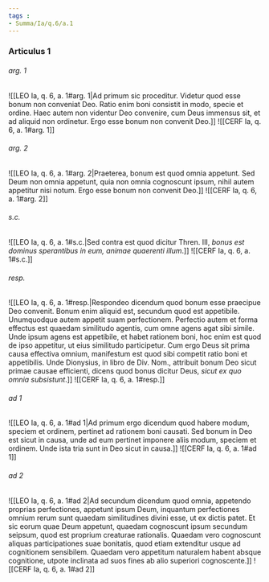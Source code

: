 ```yaml
---
tags : 
- Summa/Ia/q.6/a.1
---
```


### Articulus 1

###### arg. 1
![[LEO Ia, q. 6, a. 1#arg. 1|Ad primum sic proceditur. Videtur quod esse bonum non conveniat Deo. Ratio enim boni consistit in modo, specie et ordine. Haec autem non videntur Deo convenire, cum Deus immensus sit, et ad aliquid non ordinetur. Ergo esse bonum non convenit Deo.]]
![[CERF Ia, q. 6, a. 1#arg. 1]]

###### arg. 2
![[LEO Ia, q. 6, a. 1#arg. 2|Praeterea, bonum est quod omnia appetunt. Sed Deum non omnia appetunt, quia non omnia cognoscunt ipsum, nihil autem appetitur nisi notum. Ergo esse bonum non convenit Deo.]]
![[CERF Ia, q. 6, a. 1#arg. 2]]

###### s.c.
![[LEO Ia, q. 6, a. 1#s.c.|Sed contra est quod dicitur Thren. III, *bonus est dominus sperantibus in eum, animae quaerenti illum*.]]
![[CERF Ia, q. 6, a. 1#s.c.]]

###### resp.
![[LEO Ia, q. 6, a. 1#resp.|Respondeo dicendum quod bonum esse praecipue Deo convenit. Bonum enim aliquid est, secundum quod est appetibile. Unumquodque autem appetit suam perfectionem. Perfectio autem et forma effectus est quaedam similitudo agentis, cum omne agens agat sibi simile. Unde ipsum agens est appetibile, et habet rationem boni, hoc enim est quod de ipso appetitur, ut eius similitudo participetur. Cum ergo Deus sit prima causa effectiva omnium, manifestum est quod sibi competit ratio boni et appetibilis. Unde Dionysius, in libro de Div. Nom., attribuit bonum Deo sicut primae causae efficienti, dicens quod bonus dicitur Deus, *sicut ex quo omnia subsistunt*.]]
![[CERF Ia, q. 6, a. 1#resp.]]

###### ad 1
![[LEO Ia, q. 6, a. 1#ad 1|Ad primum ergo dicendum quod habere modum, speciem et ordinem, pertinet ad rationem boni causati. Sed bonum in Deo est sicut in causa, unde ad eum pertinet imponere aliis modum, speciem et ordinem. Unde ista tria sunt in Deo sicut in causa.]]
![[CERF Ia, q. 6, a. 1#ad 1]]

###### ad 2
![[LEO Ia, q. 6, a. 1#ad 2|Ad secundum dicendum quod omnia, appetendo proprias perfectiones, appetunt ipsum Deum, inquantum perfectiones omnium rerum sunt quaedam similitudines divini esse, ut ex dictis patet. Et sic eorum quae Deum appetunt, quaedam cognoscunt ipsum secundum seipsum, quod est proprium creaturae rationalis. Quaedam vero cognoscunt aliquas participationes suae bonitatis, quod etiam extenditur usque ad cognitionem sensibilem. Quaedam vero appetitum naturalem habent absque cognitione, utpote inclinata ad suos fines ab alio superiori cognoscente.]]
![[CERF Ia, q. 6, a. 1#ad 2]]

